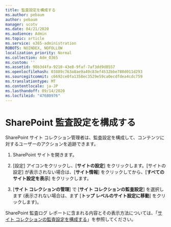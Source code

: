 ```yaml
---
title: 監査設定を構成する
ms.author: pebaum
author: pebaum
manager: scotv
ms.date: 04/21/2020
ms.audience: Admin
ms.topic: article
ms.service: o365-administration
ROBOTS: NOINDEX, NOFOLLOW
localization_priority: Normal
ms.collection: Adm_O365
ms.custom: ''
ms.assetid: 98b3d4fa-9210-43e8-9faf-7af3dd9d8557
ms.openlocfilehash: 03889c763a8ae9a49c83ef4532bbe788d011d293
ms.sourcegitcommit: c6692ce0fa1358ec3529e59ca0ecdfdea4cdc759
ms.translationtype: MT
ms.contentlocale: ja-JP
ms.lasthandoff: 09/14/2020
ms.locfileid: "47680976"
---
```

# <a name="configure-sharepoint-audit-settings"></a>SharePoint 監査設定を構成する

SharePoint サイト コレクション管理者は、監査設定を構成して、コンテンツに対するユーザーのアクションを追跡できます。
  
1. SharePoint サイトを開きます。
    
2. [設定] アイコンをクリックし、[**サイトの設定**] をクリックします。[サイトの設定] が表示されない場合は、[**サイト情報**] をクリックしてから、[**すべてのサイト設定を表示**] をクリックします。
    
3. [**サイト コレクションの管理**] で [**サイト コレクションの監査設定**] を選択します (表示されない場合は、まず [**トップ レベルのサイト設定に移動**] をクリックします)。 
    
SharePoint 監査ログ レポートに含まれる内容とその表示方法については、「[サイト コレクションの監査設定を構成する](https://go.microsoft.com/fwlink/?linkid=404050)」を参照してください。
  

